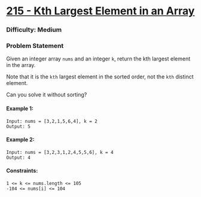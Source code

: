 # [215 - Kth Largest Element in an Array](https://leetcode.com/problems/kth-largest-element-in-an-array/)
### Difficulty: Medium

### Problem Statement
Given an integer array `nums` and an integer `k`, return the kth largest element in the array.

Note that it is the `kth` largest element in the sorted order, not the `kth` distinct element.

Can you solve it without sorting?

#### Example 1:
```
Input: nums = [3,2,1,5,6,4], k = 2
Output: 5
```
#### Example 2:
```
Input: nums = [3,2,3,1,2,4,5,5,6], k = 4
Output: 4
```

#### Constraints:
```
1 <= k <= nums.length <= 105
-104 <= nums[i] <= 104
```